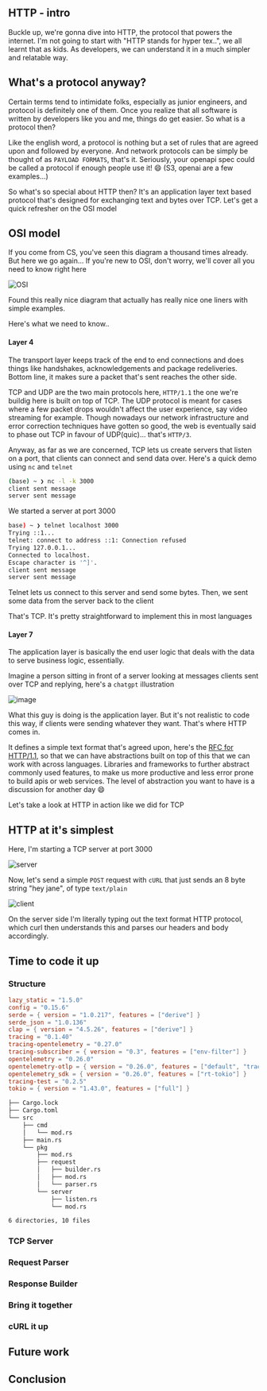 ## HTTP - intro

Buckle up, we're gonna dive into HTTP, the protocol that powers the internet. I'm not going to start with "HTTP stands for hyper tex..", we all learnt that as kids. As developers, we can understand it in a much simpler and relatable way.

## What's a protocol anyway?

Certain terms tend to intimidate folks, especially as junior engineers, and protocol is definitely one of them. Once you realize that all software is written by developers like you and me, things do get easier. So what is a protocol then?

Like the english word, a protocol is nothing but a set of rules that are agreed upon and followed by everyone. And network protocols can be simply be thought of as `PAYLOAD FORMATS`, that's it. Seriously, your openapi spec could be called a protocol if enough people use it! 😄 (S3, openai are a few examples...)

So what's so special about HTTP then? It's an application layer text based protocol that's designed for exchanging text and bytes over TCP. Let's get a quick refresher on the OSI model

## OSI model

If you come from CS, you've seen this diagram a thousand times already. But here we go again... If you're new to OSI, don't worry, we'll cover all you need to know right here

![OSI](https://www.indusface.com/wp-content/uploads/2023/09/OSI-Model-7-layers.png)

Found this really nice diagram that actually has really nice one liners with simple examples.

Here's what we need to know..

#### Layer 4

The transport layer keeps track of the end to end connections and does things like handshakes, acknowledgements and package redeliveries. Bottom line, it makes sure a packet that's sent reaches the other side. 

TCP and UDP are the two main protocols here, `HTTP/1.1` the one we're buildig here is built on top of TCP. The UDP protocol is meant for cases where a few packet drops wouldn't affect the user experience, say video streaming for example. Though nowadays our network infrastructure and error correction techniques have gotten so good, the web is eventually said to phase out TCP in favour of UDP(quic)... that's `HTTP/3`.

Anyway, as far as we are concerned, TCP lets us create servers that listen on a port, that clients can connect and send data over. Here's a quick demo using `nc` and `telnet`

```bash
(base) ~ ❯ nc -l -k 3000                                                                               ⏎
client sent message
server sent message
```

We started a server at port 3000


```bash
base) ~ ❯ telnet localhost 3000                                                                       ⏎
Trying ::1...
telnet: connect to address ::1: Connection refused
Trying 127.0.0.1...
Connected to localhost.
Escape character is '^]'.
client sent message
server sent message
```

Telnet lets us connect to this server and send some bytes. Then, we sent some data from the server back to the client

That's TCP. It's pretty straightforward to implement this in most languages


#### Layer 7

The application layer is basically the end user logic that deals with the data to serve business logic, essentially.

Imagine a person sitting in front of a server looking at messages clients sent over TCP and replying, here's a `chatgpt` illustration

![image](https://github.com/user-attachments/assets/253d1802-cced-43ef-b4fb-689d3184dcdd)

What this guy is doing is the application layer. But it's not realistic to code this way, if clients were sending whatever they want. That's where HTTP comes in.

It defines a simple text format that's agreed upon, here's the [RFC for HTTP/1.1](https://datatracker.ietf.org/doc/html/rfc2616), so that we can have abstractions built on top of this that we can work with across languages. Libraries and frameworks to further abstract commonly used features, to make us more productive and less error prone to build apis or web services. The level of abstraction you want to have is a discussion for another day 😄

Let's take a look at HTTP in action like we did for TCP

## HTTP at it's simplest

Here, I'm starting a TCP server at port 3000

![server](https://github.com/user-attachments/assets/d861ead1-84fe-4624-9850-ba37b695f7b8)

Now, let's send a simple `POST` request with `cURL` that just sends an 8 byte string "hey jane", of type `text/plain`

![client](https://github.com/user-attachments/assets/f686a909-91e0-4d02-a4b1-309f88d074cd)


On the server side I'm literally typing out the text format HTTP protocol, which curl then understands this and parses our headers and body accordingly.


## Time to code it up

### Structure

```toml
lazy_static = "1.5.0"
config = "0.15.6"
serde = { version = "1.0.217", features = ["derive"] }
serde_json = "1.0.136"
clap = { version = "4.5.26", features = ["derive"] }
tracing = "0.1.40"
tracing-opentelemetry = "0.27.0"
tracing-subscriber = { version = "0.3", features = ["env-filter"] }
opentelemetry = "0.26.0"
opentelemetry-otlp = { version = "0.26.0", features = ["default", "tracing"] }
opentelemetry_sdk = { version = "0.26.0", features = ["rt-tokio"] }
tracing-test = "0.2.5"
tokio = { version = "1.43.0", features = ["full"] }
```


```bash
├── Cargo.lock
├── Cargo.toml
└── src
    ├── cmd
    │   └── mod.rs
    ├── main.rs
    └── pkg
        ├── mod.rs
        ├── request
        │   ├── builder.rs
        │   ├── mod.rs
        │   └── parser.rs
        └── server
            ├── listen.rs
            └── mod.rs

6 directories, 10 files
```

### TCP Server


### Request Parser


### Response Builder


### Bring it together


### cURL it up


## Future work


## Conclusion





